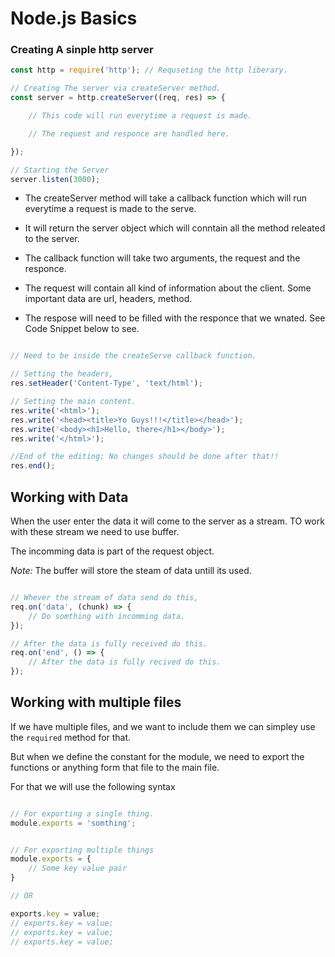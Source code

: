 # Node.js Basics

### Creating A sinple http server

```js
const http = require('http'); // Requseting the http liberary.

// Creating The server via createServer method.
const server = http.createServer((req, res) => {

	// This code will run everytime a request is made.

	// The request and responce are handled here.

});

// Starting the Server
server.listen(3000);
```


- The createServer method will take a callback function which will run everytime a request is made to the serve.

- It will return the server object which will conntain all the method releated to the server.

- The callback function will take two arguments, the request and the responce.

- The request will contain all kind of information about the client. Some important data are url, headers, method.

- The respose will need to be filled with the responce that we wnated. See Code Snippet below to see.

```js

// Need to be inside the createServe callback function.

// Setting the headers,
res.setHeader('Content-Type', 'text/html');

// Setting the main content.
res.write('<html>');
res.write('<head><title>Yo Guys!!!</title></head>');
res.write('<body><h1>Hello, there</h1></body>');
res.write('</html>');

//End of the editing; No changes should be done after that!!
res.end();
```


## Working with Data

When the user enter the data it will come to the server as a stream. TO work with these stream we need to use buffer.

The incomming data is part of the request object.

*Note:* The buffer will store the steam of data untill its used.

```js

// Whever the stream of data send do this,
req.on('data', (chunk) => {
	// Do somthing with incomming data.
});

// After the data is fully received do this.
req.on('end', () => {
	// After the data is fully recived do this.
});

```


## Working with multiple files

If we have multiple files, and we want to include them we can simpley use the `required` method for that.

But when we define the constant for the module, we need to export the functions or anything form that file to the main file.

For that we will use the following syntax

```js

// For exporting a single thing.
module.exports = 'somthing';


// For exporting multiple things
module.exports = {
	// Some key value pair
}

// OR

exports.key = value;
// exports.key = value;
// exports.key = value;
// exports.key = value;


```